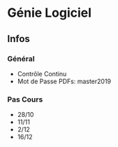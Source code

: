 # Génie Logiciel

## Infos

### Général

* Contrôle Continu
* Mot de Passe PDFs: master2019

### Pas Cours
* 28/10
* 11/11
* 2/12
* 16/12
